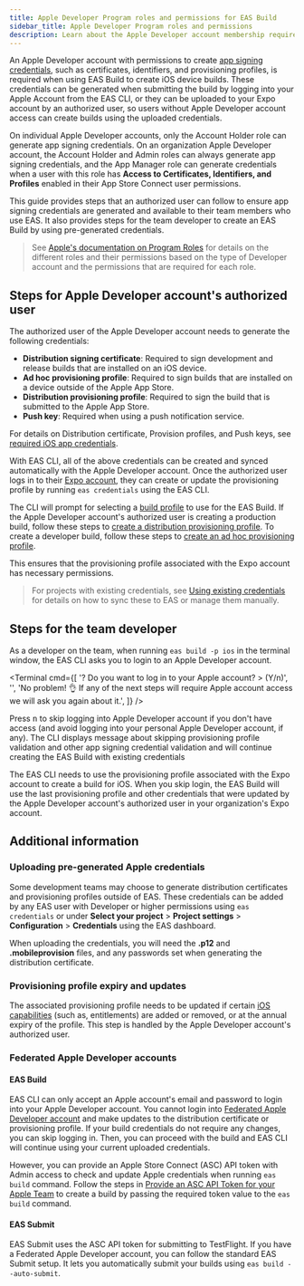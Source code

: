 ```yaml
---
title: Apple Developer Program roles and permissions for EAS Build
sidebar_title: Apple Developer Program roles and permissions
description: Learn about the Apple Developer account membership requirements for creating an EAS Build.
---
```


An Apple Developer account with permissions to create [app signing credentials](/app-signing/managed-credentials/#generating-app-signing-credentials), such as certificates, identifiers, and provisioning profiles, is required when using EAS Build to create iOS device builds. These credentials can be generated when submitting the build by logging into your Apple Account from the EAS CLI, or they can be uploaded to your Expo account by an authorized user, so users without Apple Developer account access can create builds using the uploaded credentials.

On individual Apple Developer accounts, only the Account Holder role can generate app signing credentials. On an organization Apple Developer account, the Account Holder and Admin roles can always generate app signing credentials, and the App Manager role can generate credentials when a user with this role has **Access to Certificates, Identifiers, and Profiles** enabled in their App Store Connect user permissions.

This guide provides steps that an authorized user can follow to ensure app signing credentials are generated and available to their team members who use EAS. It also provides steps for the team developer to create an EAS Build by using pre-generated credentials.

> See [Apple's documentation on Program Roles](https://developer.apple.com/support/roles/) for details on the different roles and their permissions based on the type of Developer account and the permissions that are required for each role.

## Steps for Apple Developer account's authorized user

The authorized user of the Apple Developer account needs to generate the following credentials:

- **Distribution signing certificate**: Required to sign development and release builds that are installed on an iOS device.
- **Ad hoc provisioning profile**: Required to sign builds that are installed on a device outside of the Apple App Store.
- **Distribution provisioning profile**: Required to sign the build that is submitted to the Apple App Store.
- **Push key**: Required when using a push notification service.

For details on Distribution certificate, Provision profiles, and Push keys, see [required iOS app credentials](/app-signing/app-credentials/#ios).

With EAS CLI, all of the above credentials can be created and synced automatically with the Apple Developer account. Once the authorized user logs in to their [Expo account](/accounts/account-types/), they can create or update the provisioning profile by running `eas credentials` using the EAS CLI.

The CLI will prompt for selecting a [build profile](/build/eas-json/#build-profiles) to use for the EAS Build. If the Apple Developer account's authorized user is creating a production build, follow these steps to [create a distribution provisioning profile](/tutorial/eas/ios-production-build/#create-a-distribution-provisioning-profile). To create a developer build, follow these steps to [create an ad hoc provisioning profile](/tutorial/eas/ios-development-build-for-devices/#provisioning-profile).

This ensures that the provisioning profile associated with the Expo account has necessary permissions.

> For projects with existing credentials, see [Using existing credentials](/app-signing/existing-credentials/) for details on how to sync these to EAS or manage them manually.

## Steps for the team developer

As a developer on the team, when running `eas build -p ios` in the terminal window, the EAS CLI asks you to login to an Apple Developer account.

<Terminal
  cmd={[
    '? Do you want to log in to your Apple account? > (Y/n)',
    '',
    'No problem! 👌 If any of the next steps will require Apple account access we will ask you again about it.',
  ]}
/>

Press <kbd>n</kbd> to skip logging into Apple Developer account if you don't have access (and avoid logging into your personal Apple Developer account, if any). The CLI displays message about skipping provisioning profile validation and other app signing credential validation and will continue creating the EAS Build with existing credentials

The EAS CLI needs to use the provisioning profile associated with the Expo account to create a build for iOS. When you skip login, the EAS Build will use the last provisioning profile and other credentials that were updated by the Apple Developer account's authorized user in your organization's Expo account.

## Additional information

### Uploading pre-generated Apple credentials

Some development teams may choose to generate distribution certificates and provisioning profiles outside of EAS. These credentials can be added by any EAS user with Developer or higher permissions using `eas credentials` or under **Select your project** > **Project settings** > **Configuration** > **Credentials** using the EAS dashboard.

When uploading the credentials, you will need the **.p12** and **.mobileprovision** files, and any passwords set when generating the distribution certificate.

### Provisioning profile expiry and updates

The associated provisioning profile needs to be updated if certain [iOS capabilities](/build-reference/ios-capabilities/) (such as, entitlements) are added or removed, or at the annual expiry of the profile. This step is handled by the Apple Developer account's authorized user.

### Federated Apple Developer accounts

#### EAS Build

EAS CLI can only accept an Apple account's email and password to login into your Apple Developer account. You cannot login into [Federated Apple Developer account](https://support.apple.com/en-in/guide/apple-business-manager/axmb19317543/web) and make updates to the distribution certificate or provisioning profile. If your build credentials do not require any changes, you can skip logging in. Then, you can proceed with the build and EAS CLI will continue using your current uploaded credentials.

However, you can provide an Apple Store Connect (ASC) API token with Admin access to check and update Apple credentials when running `eas build` command. Follow the steps in [Provide an ASC API Token for your Apple Team](/build/building-on-ci/#optional-provide-an-asc-api-token-for-your-apple-team) to create a build by passing the required token value to the `eas build` command.

#### EAS Submit

EAS Submit uses the ASC API token for submitting to TestFlight. If you have a Federated Apple Developer account, you can follow the standard EAS Submit setup. It lets you automatically submit your builds using `eas build --auto-submit`.